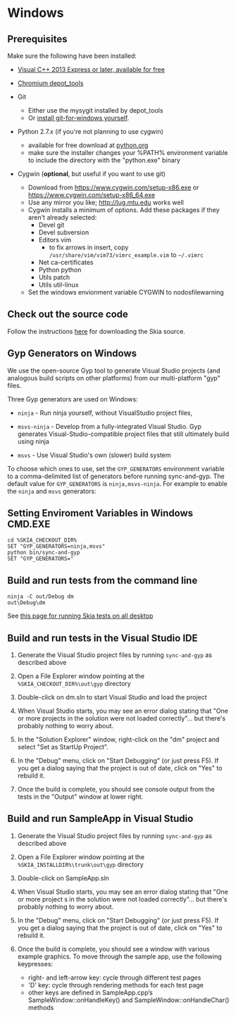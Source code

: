 Windows
=======

Prerequisites
-------------

Make sure the following have been installed:

*   [Visual C++ 2013 Express or later, available for
    free](https://www.visualstudio.com/downloads/download-visual-studio-vs#d-express-windows-8)

*   [Chromium depot_tools](https://www.chromium.org/developers/how-tos/depottools)

*   Git
    -   Either use the mysygit installed by depot_tools
    -   Or [install git-for-windows
        yourself](https://git-for-windows.github.io/).

*   Python 2.7.x (if you're not planning to use cygwin)
    -   available for free download at
        [python.org](https://www.python.org/download/releases/)
    -   make sure the installer changes your %PATH% environment variable
        to include the directory with the "python.exe" binary

*   Cygwin (**optional**, but useful if you want to use git)
    -   Download from https://www.cygwin.com/setup-x86.exe or
        https://www.cygwin.com/setup-x86_64.exe
    -   Use any mirror you like; http://lug.mtu.edu works well
    -   Cygwin installs a minimum of options. Add these packages if they
        aren't already selected:
        +   Devel git
        +   Devel subversion
        +   Editors vim
            *   to fix arrows in insert, copy
                `/usr/share/vim/vim73/vimrc_example.vim` to `~/.vimrc`
        +   Net ca-certificates
        +   Python python
        +   Utils patch
        +   Utils util-linux
    -   Set the windows envionment variable CYGWIN to nodosfilewarning

Check out the source code
-------------------------

Follow the instructions [here](../download) for downloading the Skia source.

Gyp Generators on Windows
-------------------------

We use the open-source Gyp tool to generate Visual Studio projects (and
analogous build scripts on other platforms) from our multi-platform "gyp"
files.

Three Gyp generators are used on Windows:

*   `ninja` - Run ninja yourself, without VisualStudio  project files,

*   `msvs-ninja` - Develop from a fully-integrated Visual Studio.
    Gyp generates Visual-Studio-compatible project files that still
    ultimately build using ninja

*   `msvs` - Use Visual Studio's own (slower) build system

To choose which ones to use, set the `GYP_GENERATORS` environment
variable to a comma-delimited list of generators before running
sync-and-gyp. The default value for `GYP_GENERATORS` is
`ninja,msvs-ninja`.  For example to enable the `ninja` and `msvs`
generators:

<a name="env"></a>Setting Enviroment Variables in Windows CMD.EXE
-----------------------------------------------------------------

    cd %SKIA_CHECKOUT_DIR%
    SET "GYP_GENERATORS=ninja,msvs"
    python bin/sync-and-gyp
    SET "GYP_GENERATORS="

Build and run tests from the command line
-----------------------------------------

    ninja -C out/Debug dm
    out\Debug\dm

See [this page for running Skia tests on all desktop](./desktop)

Build and run tests in the Visual Studio IDE
--------------------------------------------

1.  Generate the Visual Studio project files by running `sync-and-gyp` as
    described above

2.  Open a File Explorer window pointing at the
    `%SKIA_CHECKOUT_DIR%\out\gyp` directory

3.  Double-click on dm.sln to start Visual Studio and load the project

4.  When Visual Studio starts, you may see an error dialog stating that
    "One or more projects in the solution were not loaded
    correctly"... but there's probably nothing to worry about.

5.  In the "Solution Explorer" window, right-click on the "dm" project
    and select "Set as StartUp Project".

6.  In the "Debug" menu, click on "Start Debugging" (or just press
    F5). If you get a dialog saying that the project is out of date,
    click on "Yes" to rebuild it.

7.  Once the build is complete, you should see console output from the
    tests in the "Output" window at lower right.

Build and run SampleApp in Visual Studio
----------------------------------------

1.  Generate the Visual Studio project files by running `sync-and-gyp`
    as described above

2.  Open a File Explorer window pointing at the
    `%SKIA_INSTALLDIR%\trunk\out\gyp` directory

3.  Double-click on SampleApp.sln

4.  When Visual Studio starts, you may see an error dialog stating
    that "One or more project s in the solution were not loaded
    correctly"... but there's probably nothing to worry about.

5.  In the "Debug" menu, click on "Start Debugging" (or just press
    F5). If you get a dialog saying that the project is out of date,
    click on "Yes" to rebuild it.

6.  Once the build is complete, you should see a window with various
    example graphics. To move through the sample app, use the
    following keypresses:
    -    right- and left-arrow key: cycle through different test pages
    -    'D' key: cycle through rendering methods for each test page
    -    other keys are defined in SampleApp.cpp’s
         SampleWindow::onHandleKey() and SampleWindow::onHandleChar()
         methods

